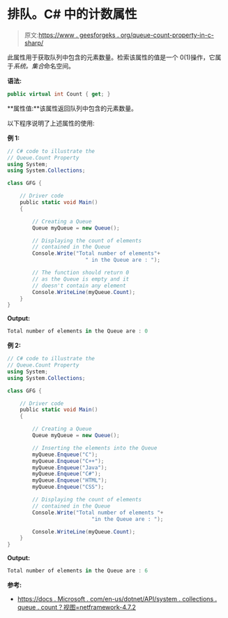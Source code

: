 # 排队。C# 中的计数属性

> 原文:[https://www . geesforgeks . org/queue-count-property-in-c-sharp/](https://www.geeksforgeeks.org/queue-count-property-in-c-sharp/)

此属性用于获取队列中包含的元素数量。检索该属性的值是一个 0(1)操作，它属于*系统。集合*命名空间。

**语法:**

```cs
public virtual int Count { get; }
```

**属性值:**该属性返回队列中包含的元素数量。

以下程序说明了上述属性的使用:

**例 1:**

```cs
// C# code to illustrate the 
// Queue.Count Property
using System;
using System.Collections;

class GFG {

    // Driver code
    public static void Main()
    {

        // Creating a Queue
        Queue myQueue = new Queue();

        // Displaying the count of elements
        // contained in the Queue
        Console.Write("Total number of elements"+
                         " in the Queue are : ");

        // The function should return 0
        // as the Queue is empty and it
        // doesn't contain any element
        Console.WriteLine(myQueue.Count);
    }
}
```

**Output:**

```cs
Total number of elements in the Queue are : 0

```

**例 2:**

```cs
// C# code to illustrate the 
// Queue.Count Property
using System;
using System.Collections;

class GFG {

    // Driver code
    public static void Main()
    {

        // Creating a Queue
        Queue myQueue = new Queue();

        // Inserting the elements into the Queue
        myQueue.Enqueue("C");
        myQueue.Enqueue("C++");
        myQueue.Enqueue("Java");
        myQueue.Enqueue("C#");
        myQueue.Enqueue("HTML");
        myQueue.Enqueue("CSS");

        // Displaying the count of elements
        // contained in the Queue
        Console.Write("Total number of elements "+
                           "in the Queue are : ");

        Console.WriteLine(myQueue.Count);
    }
}
```

**Output:**

```cs
Total number of elements in the Queue are : 6

```

**参考:**

*   [https://docs . Microsoft . com/en-us/dotnet/API/system . collections . queue . count？视图=netframework-4.7.2](https://docs.microsoft.com/en-us/dotnet/api/system.collections.queue.count?view=netframework-4.7.2)